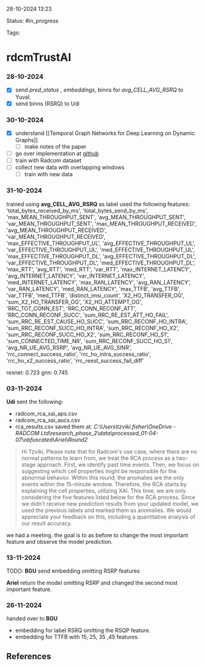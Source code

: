 

28-10-2024 13:23

Status: #in_progress

Tags:

# rdcmTrustAI

### 28-10-2024

- [x] send *pred_status* , *embeddings*, binns  for *avg_CELL_AVG_RSRQ* to Yuval.
- [x] send binns (RSRQ) to Udi

### 30-10-2024

- [x] understand [[Temporal Graph Networks for Deep Learning on Dynamic Graphs]]
	- [ ] make notes of the paper
- [ ] go over implementation at [github](https://github.com/twitter-research/tgn/tree/master)
- [ ] train with  Radcom dataset
- [ ] collect new data with overlapping windows
	- [ ] train with new data

### 31-10-2024

trained using **avg_CELL_AVG_RSRQ** as label
used the following features:
'total_bytes_received_by_ms', 'total_bytes_send_by_ms', 'max_MEAN_THROUGHPUT_SENT', 'avg_MEAN_THROUGHPUT_SENT', 'var_MEAN_THROUGHPUT_SENT', 'max_MEAN_THROUGHPUT_RECEIVED', 'avg_MEAN_THROUGHPUT_RECEIVED', 'var_MEAN_THROUGHPUT_RECEIVED', 'max_EFFECTIVE_THROUGHPUT_UL', 'avg_EFFECTIVE_THROUGHPUT_UL', 'var_EFFECTIVE_THROUGHPUT_UL', 'med_EFFECTIVE_THROUGHPUT_UL', 'max_EFFECTIVE_THROUGHPUT_DL', 'avg_EFFECTIVE_THROUGHPUT_DL', 'var_EFFECTIVE_THROUGHPUT_DL', 'med_EFFECTIVE_THROUGHPUT_DL', 'max_RTT', 'avg_RTT', 'med_RTT', 'var_RTT', 'max_INTERNET_LATENCY', 'avg_INTERNET_LATENCY', 'var_INTERNET_LATENCY', 'med_INTERNET_LATENCY', 'max_RAN_LATENCY', 'avg_RAN_LATENCY', 'var_RAN_LATENCY', 'med_RAN_LATENCY', 'max_TTFB', 'avg_TTFB', 'var_TTFB', 'med_TTFB', 'distinct_imsi_count', 'X2_HO_TRANSFER_OG', 'sum_X2_HO_TRANSFER_OG', 'X2_HO_ATTEMPT_OG', 'RRC_TOT_CONN_EST', 'RRC_CONN_RECONF_ATT', 'RRC_CONN_RECONF_SUCC', 'sum_RRC_RE_EST_ATT_HO_FAIL', 'sum_RRC_RE_EST_CAUSE_HO_SUCC', 'sum_RRC_RECONF_HO_INTRA', 'sum_RRC_RECONF_SUCC_HO_INTRA', 'sum_RRC_RECONF_HO_X2', 'sum_RRC_RECONF_SUCC_HO_X2', 'sum_RRC_RECONF_HO_S1', 'sum_CONNECTED_TIME_NR', 'sum_RRC_RECONF_SUCC_HO_S1', 'avg_NR_UE_AVG_RSRP', 'avg_NR_UE_AVG_SINR', 'rrc_connect_success_ratio', 'rrc_ho_intra_success_ratio', 'rrc_ho_x2_success_ratio', 'rrc_reest_success_fail_diff'

resnet: 0.723
gnn: 0.745

### 03-11-2024

**Udi** sent the following:
- radcom_rca_xai_aps.csv
- radcom_rca_xai_aucs.csv
- rca_results.csv
saved them at:
*C:\Users\tzviki.fisher\OneDrive - RADCOM Ltd\research_phase_2\data\processed_01-04-07\obfuscated\Ariel\Round2*


>Hi Tzviki,
Please note that for Radcom's use case, where there are no normal patterns to learn from, we treat the RCA process as a two-stage approach. First, we identify past time events. Then, we focus on suggesting which cell properties might be responsible for the abnormal behavior. Within this round, the anomalies are the only events within the 15-minute window. Therefore, the RCA starts by explaining the cell properties, utilizing XAI.
This time, we are only considering the five features listed below for the RCA process. Since we didn't receive new prediction results from your updated model, we used the previous labels and marked them as anomalies.
We would appreciate your feedback on this, including a quantitative analysis of our result accuracy.

we had a meeting.
the goal is to as before to change the most important feature and observe the model prediction.

### 13-11-2024

TODO:
**BGU**
send embedding omitting RSRP features

**Ariel**
return the model omitting RSRP
and changed the second most important feature.

### 26-11-2024

handed over to   **BGU**
- embedding for label RSRQ omitting the RSQP feature.
- embedding for TTFB with 15, 25, 35 ,45 features.
## References

